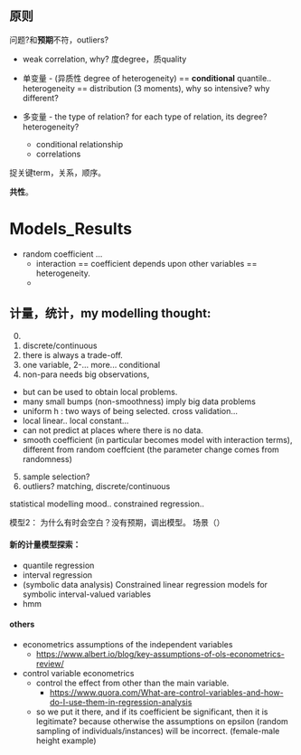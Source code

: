 ## 原则

问题?和**预期**不符，outliers?
- weak correlation, why? 度degree，质quality

- 单变量 - (异质性 degree of heterogeneity) 
  == **conditional** quantile.. heterogeneity
  == distribution (3 moments), why so intensive? why different?

- 多变量 - the type of relation? for each type of relation, its degree? heterogeneity?
  - conditional relationship
  - correlations

捉关键term，关系，顺序。

**共性**。

# Models_Results


- random coefficient ... 
  - interaction == coefficient depends upon other variables == heterogeneity.
  - 

## 计量，统计，my modelling thought:

0. 
1. discrete/continuous
2. there is always a trade-off.
3. one variable, 2-... more... conditional
4. non-para needs big observations, 
  - but can be used to obtain local problems.
  - many small bumps (non-smoothness) imply big data problems
  - uniform h : two ways of being selected. cross validation... 
  - local linear.. local constant...
  - can not predict at places where there is no data.
  - smooth coefficient (in particular becomes model with interaction terms), different from random coeffcient (the parameter change comes from randomness)
5. sample selection?
6. outliers? matching, discrete/continuous

statistical modelling mood..
constrained regression..


模型2：
为什么有时会空白？没有预期，调出模型。
场景（）

#### 新的计量模型探索：
- quantile regression
- interval regression
- (symbolic data analysis) Constrained linear regression models for symbolic interval-valued variables 
- hmm

#### others

* econometrics assumptions of the independent variables
  * https://www.albert.io/blog/key-assumptions-of-ols-econometrics-review/
* control variable econometrics
  * control the effect from other than the main variable.
    * https://www.quora.com/What-are-control-variables-and-how-do-I-use-them-in-regression-analysis
  * so we put it there, and if its coefficient be significant, then it is legitimate? because otherwise the assumptions on epsilon (random sampling of individuals/instances) will be incorrect. (female-male height example)
  
